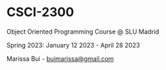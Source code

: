 # CSCI-2300
Object Oriented Programming Course @ SLU Madrid

Spring 2023: January 12 2023 - April 28 2023


Marissa Bui - buimarissa@gmail.com
